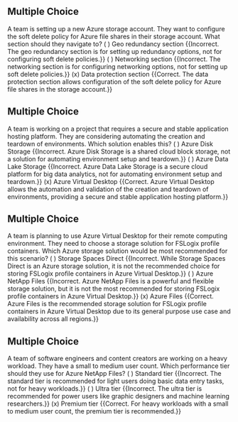 ## Multiple Choice
A team is setting up a new Azure storage account. They want to configure the soft delete policy for Azure file shares in their storage account. What section should they navigate to?
( ) Geo redundancy section {{Incorrect. The geo redundancy section is for setting up redundancy options, not for configuring soft delete policies.}}
( ) Networking section {{Incorrect. The networking section is for configuring networking options, not for setting up soft delete policies.}}
(x) Data protection section {{Correct. The data protection section allows configuration of the soft delete policy for Azure file shares in the storage account.}}

## Multiple Choice
A team is working on a project that requires a secure and stable application hosting platform. They are considering automating the creation and teardown of environments. Which solution enables this?
( ) Azure Disk Storage {{Incorrect. Azure Disk Storage is a shared cloud block storage, not a solution for automating environment setup and teardown.}}
( ) Azure Data Lake Storage {{Incorrect. Azure Data Lake Storage is a secure cloud platform for big data analytics, not for automating environment setup and teardown.}}
(x) Azure Virtual Desktop {{Correct. Azure Virtual Desktop allows the automation and validation of the creation and teardown of environments, providing a secure and stable application hosting platform.}}

## Multiple Choice
A team is planning to use Azure Virtual Desktop for their remote computing environment. They need to choose a storage solution for FSLogix profile containers. Which Azure storage solution would be most recommended for this scenario?
( ) Storage Spaces Direct {{Incorrect. While Storage Spaces Direct is an Azure storage solution, it is not the recommended choice for storing FSLogix profile containers in Azure Virtual Desktop.}}
( ) Azure NetApp Files {{Incorrect. Azure NetApp Files is a powerful and flexible storage solution, but it is not the most recommended for storing FSLogix profile containers in Azure Virtual Desktop.}}
(x) Azure Files {{Correct. Azure Files is the recommended storage solution for FSLogix profile containers in Azure Virtual Desktop due to its general purpose use case and availability across all regions.}}

## Multiple Choice
A team of software engineers and content creators are working on a heavy workload. They have a small to medium user count. Which performance tier should they use for Azure NetApp Files?
( ) Standard tier {{Incorrect. The standard tier is recommended for light users doing basic data entry tasks, not for heavy workloads.}}
( ) Ultra tier {{Incorrect. The ultra tier is recommended for power users like graphic designers and machine learning researchers.}}
(x) Premium tier {{Correct. For heavy workloads with a small to medium user count, the premium tier is recommended.}}

